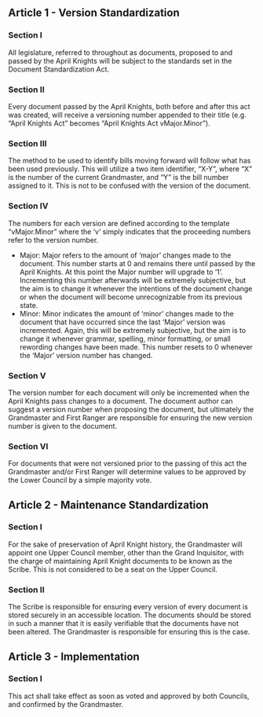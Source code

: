 [Version: 1.0]: #

## Article 1 - Version Standardization

### Section I
All legislature, referred to throughout as documents, proposed to and passed by the April Knights will be subject to the standards set in the Document Standardization Act.

### Section II
Every document passed by the April Knights, both before and after this act was created, will receive a versioning number appended to their title (e.g. “April Knights Act” becomes “April Knights Act vMajor.Minor”).

### Section III
The method to be used to identify bills moving forward will follow what has been used previously. This will utilize a two item identifier, “X-Y”, where “X” is the number of the current Grandmaster, and “Y” is the bill number assigned to it. This is not to be confused with the version of the document.

### Section IV
The numbers for each version are defined according to the template “vMajor.Minor” where the ‘v’ simply indicates that the proceeding numbers refer to the version number.
* Major: Major refers to the amount of ‘major’ changes made to the document. This number starts at 0 and remains there until passed by the April Knights. At this point the Major number will upgrade to ‘1’. Incrementing this number afterwards will be extremely subjective, but the aim is to change it whenever the intentions of the document change or when the document will become unrecognizable from its previous state.
* Minor: Minor indicates the amount of ‘minor’ changes made to the document that have occurred since the last ‘Major’ version was incremented. Again, this will be extremely subjective, but the aim is to change it whenever grammar, spelling, minor formatting, or small rewording changes have been made. This number resets to 0 whenever the ‘Major’ version number has changed.

### Section V
The version number for each document will only be incremented when the April Knights pass changes to a document. The document author can suggest a version number when proposing the document, but ultimately the Grandmaster and First Ranger  are responsible for ensuring the new version number is given to the document.

### Section VI
For documents that were not versioned prior to the passing of this act the Grandmaster and/or First Ranger will determine values to be approved by the Lower Council by a simple majority vote.

## Article 2 - Maintenance Standardization

### Section I
For the sake of preservation of April Knight history, the Grandmaster will appoint one Upper Council member, other than the Grand Inquisitor, with the charge of maintaining April Knight documents to be known as the Scribe. This is not considered to be a seat on the Upper Council.

### Section II
The Scribe is responsible for ensuring every version of every document is stored securely in an accessible location. The documents should be stored in such a manner that it is easily verifiable that the documents have not been altered. The Grandmaster is responsible for ensuring this is the case.

## Article 3 - Implementation

### Section I
This act shall take effect as soon as voted and approved by both Councils, and confirmed by the Grandmaster.
